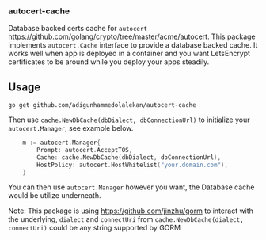 ### autocert-cache
Database backed certs cache for `autocert` https://github.com/golang/crypto/tree/master/acme/autocert. This package implements `autocert.Cache` interface to provide a database backed cache. It works well when app is deployed in a container and you want LetsEncrypt certificates to be around while you deploy your apps steadily.


## Usage
`go get github.com/adigunhammedolalekan/autocert-cache`

Then use `cache.NewDbCache(dbDialect, dbConnectionUrl)` to initialize your `autocert.Manager`, see example below.


```Go
    m := autocert.Manager{
	    Prompt: autocert.AcceptTOS,
	    Cache: cache.NewDbCache(dbDialect, dbConnectionUrl),
	    HostPolicy: autocert.HostWhitelist("your.domain.com"),
    }
```

You can then use `autocert.Manager` however you want, the Database cache would be utilize underneath.

Note: This package is using https://github.com/jinzhu/gorm to interact with the underlying, `dialect` and `connectUri` from `cache.NewDbCache(dialect, connectUri)` could be any string supported by GORM